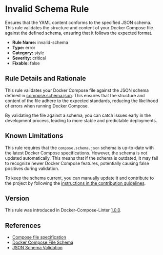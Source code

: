 # Invalid Schema Rule

Ensures that the YAML content conforms to the specified JSON schema. This rule validates the structure and content of
your Docker Compose file against the defined schema, ensuring that it follows the expected format.

- **Rule Name:** invalid-schema
- **Type:** error
- **Category:** style
- **Severity:** critical
- **Fixable:** false

## Rule Details and Rationale

This rule validates your Docker Compose file against the JSON schema defined
in [compose.schema.json](../../schemas/compose.schema.json). This ensures that the structure and content of the file
adhere to the expected standards, reducing the likelihood of errors when running Docker Compose.

By validating the file against a schema, you can catch issues early in the development process, leading to more stable
and predictable deployments.

## Known Limitations

This rule requires that the `compose.schema.json` schema is up-to-date with the latest Docker Compose specifications.
However, the schema is not updated automatically. This means that if the schema is outdated, it may fail to recognize
newer Docker Compose features, potentially causing false positives during validation.

To keep the schema current, you can manually update it and contribute to the project by following
the [instructions in the contribution guidelines](../../CONTRIBUTING.md#how-to-update-compose-schema).

## Version

This rule was introduced in Docker-Compose-Linter [1.0.0](https://github.com/zavoloklom/docker-compose-linter/releases).

## References

- [Compose file specification](https://github.com/compose-spec/compose-spec/blob/main/00-overview.md)
- [Docker Compose File Schema](https://github.com/compose-spec/compose-spec/blob/main/schema/compose-spec.json)
- [JSON Schema Validation](https://ajv.js.org/)
